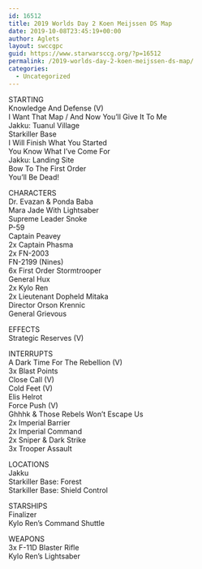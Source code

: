 ```yaml
---
id: 16512
title: 2019 Worlds Day 2 Koen Meijssen DS Map
date: 2019-10-08T23:45:19+00:00
author: Aglets
layout: swccgpc
guid: https://www.starwarsccg.org/?p=16512
permalink: /2019-worlds-day-2-koen-meijssen-ds-map/
categories:
  - Uncategorized
---
```

STARTING  
Knowledge And Defense (V)  
I Want That Map / And Now You’ll Give It To Me  
Jakku: Tuanul Village  
Starkiller Base  
I Will Finish What You Started  
You Know What I’ve Come For  
Jakku: Landing Site  
Bow To The First Order  
You’ll Be Dead!

CHARACTERS  
Dr. Evazan & Ponda Baba  
Mara Jade With Lightsaber  
Supreme Leader Snoke  
P-59  
Captain Peavey  
2x Captain Phasma  
2x FN-2003  
FN-2199 (Nines)  
6x First Order Stormtrooper  
General Hux  
2x Kylo Ren  
2x Lieutenant Dopheld Mitaka  
Director Orson Krennic  
General Grievous

EFFECTS  
Strategic Reserves (V)

INTERRUPTS  
A Dark Time For The Rebellion (V)  
3x Blast Points  
Close Call (V)  
Cold Feet (V)  
Elis Helrot  
Force Push (V)  
Ghhhk & Those Rebels Won’t Escape Us  
2x Imperial Barrier  
2x Imperial Command  
2x Sniper & Dark Strike  
3x Trooper Assault

LOCATIONS  
Jakku  
Starkiller Base: Forest  
Starkiller Base: Shield Control

STARSHIPS  
Finalizer  
Kylo Ren’s Command Shuttle

WEAPONS  
3x F-11D Blaster Rifle  
Kylo Ren’s Lightsaber